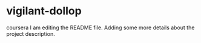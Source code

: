 # vigilant-dollop
coursera 
I am editing the README file. Adding some more details about the project description.

